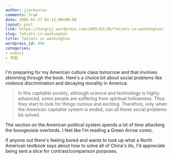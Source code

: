 ```yaml
---
author: jjackunrau
comments: true
date: 2005-02-27 01:12:00+00:00
layout: post
link: https://hungryj.wordpress.com/2005/02/26/fatcats-in-washington/
slug: fatcats-in-washington
title: fatcats in washington
wordpress_id: 449
categories:
- comics
- 中国
---
```


I'm preparing for my American culture class tomorrow and that involves skimming through the book.  Here's a choice bit about social problems like violence discrimination and decaying morality in America:

<blockquote>In this capitalist society, although science and technology is highly advanced, some people are suffering from spiritual hollowness.  Thus they start to look for things curious and exciting.  Therefore, only when the American capitalist system is ended, can all these social problems be solved.</blockquote>

The section on the American political system spends a lot of time attacking the bourgeoisie overlords.  I feel like I'm reading a Green Arrow comic.  
  
If anyone out there's feeling bored and wants to look up what a North American textbook says about how to solve all of China's ills, I'd appreciate being sent a slice for contrast/comparison purposes.
